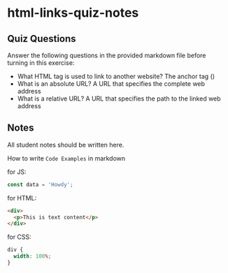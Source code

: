 # html-links-quiz-notes

## Quiz Questions

Answer the following questions in the provided markdown file before turning in this exercise:

- What HTML tag is used to link to another website?
  The anchor tag (<a>)
- What is an absolute URL?
  A URL that specifies the complete web address
- What is a relative URL?
  A URL that specifies the path to the linked web address

## Notes

All student notes should be written here.

How to write `Code Examples` in markdown

for JS:

```javascript
const data = 'Howdy';
```

for HTML:

```html
<div>
  <p>This is text content</p>
</div>
```

for CSS:

```css
div {
  width: 100%;
}
```
